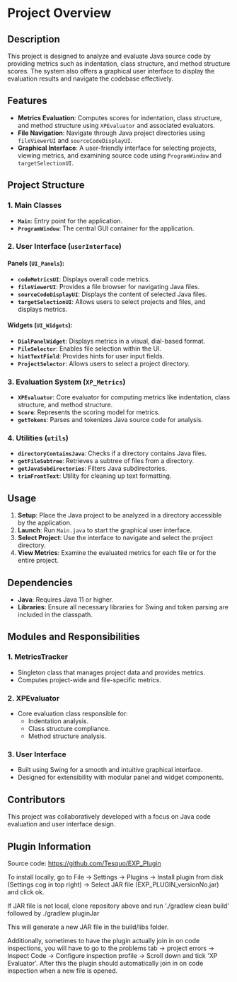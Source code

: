 # Project Overview

## Description
This project is designed to analyze and evaluate Java source code by providing metrics such as indentation, class structure, and method structure scores. The system also offers a graphical user interface to display the evaluation results and navigate the codebase effectively.

## Features
- **Metrics Evaluation**: Computes scores for indentation, class structure, and method structure using `XPEvaluator` and associated evaluators.
- **File Navigation**: Navigate through Java project directories using `fileViewerUI` and `sourceCodeDisplayUI`.
- **Graphical Interface**: A user-friendly interface for selecting projects, viewing metrics, and examining source code using `ProgramWindow` and `targetSelectionUI`.

## Project Structure

### **1. Main Classes**
- **`Main`**: Entry point for the application.
- **`ProgramWindow`**: The central GUI container for the application.

### **2. User Interface (`userInterface`)**
#### Panels (`UI_Panels`):
- **`codeMetricsUI`**: Displays overall code metrics.
- **`fileViewerUI`**: Provides a file browser for navigating Java files.
- **`sourceCodeDisplayUI`**: Displays the content of selected Java files.
- **`targetSelectionUI`**: Allows users to select projects and files, and displays metrics.

#### Widgets (`UI_Widgets`):
- **`DialPanelWidget`**: Displays metrics in a visual, dial-based format.
- **`FileSelector`**: Enables file selection within the UI.
- **`hintTextField`**: Provides hints for user input fields.
- **`ProjectSelector`**: Allows users to select a project directory.

### **3. Evaluation System (`XP_Metrics`)**
- **`XPEvaluator`**: Core evaluator for computing metrics like indentation, class structure, and method structure.
- **`Score`**: Represents the scoring model for metrics.
- **`getTokens`**: Parses and tokenizes Java source code for analysis.

### **4. Utilities (`utils`)**
- **`directoryContainsJava`**: Checks if a directory contains Java files.
- **`getFileSubtree`**: Retrieves a subtree of files from a directory.
- **`getJavaSubdirectories`**: Filters Java subdirectories.
- **`trimFrontText`**: Utility for cleaning up text formatting.

## Usage
1. **Setup**: Place the Java project to be analyzed in a directory accessible by the application.
2. **Launch**: Run `Main.java` to start the graphical user interface.
3. **Select Project**: Use the interface to navigate and select the project directory.
4. **View Metrics**: Examine the evaluated metrics for each file or for the entire project.

## Dependencies
- **Java**: Requires Java 11 or higher.
- **Libraries**: Ensure all necessary libraries for Swing and token parsing are included in the classpath.

## Modules and Responsibilities

### 1. **MetricsTracker**
- Singleton class that manages project data and provides metrics.
- Computes project-wide and file-specific metrics.

### 2. **XPEvaluator**
- Core evaluation class responsible for:
  - Indentation analysis.
  - Class structure compliance.
  - Method structure analysis.

### 3. **User Interface**
- Built using Swing for a smooth and intuitive graphical interface.
- Designed for extensibility with modular panel and widget components.

## Contributors
This project was collaboratively developed with a focus on Java code evaluation and user interface design.

## Plugin Information
Source code: https://github.com/Tesquo/EXP_Plugin

To install locally, go to File -> Settings -> Plugins -> Install plugin from disk (Settings cog in top right) -> Select JAR file (EXP_PLUGIN_versionNo.jar) and click ok.

If JAR file is not local, clone repository above and run './gradlew clean build' followed by ./gradlew pluginJar

This will generate a new JAR file in the build/libs folder.

Additionally, sometimes to have the plugin actually join in on code inspections, you will have to go to the problems tab -> project errors -> Inspect Code -> Configure inspection profile -> Scroll down and tick 'XP Evaluator'. After this the plugin should automatically join in on code inspection when a new file is opened.